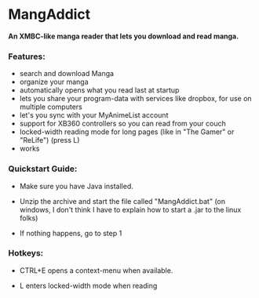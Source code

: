 # MangAddict
**An XMBC-like manga reader that lets you download and read manga.**

### Features:

- search and download Manga
- organize your manga
- automatically opens what you read last at startup
- lets you share your program-data with services like dropbox, for use on multiple computers
- let's you sync with your MyAnimeList account
- support for XB360 controllers so you can read from your couch
- locked-width reading mode for long pages (like in "The Gamer" or "ReLife") (press L)
- works 


### Quickstart Guide:

- Make sure you have Java installed.

- Unzip the archive and start the file called "MangAddict.bat" (on windows, I don't think I have to explain how to start a .jar to the linux folks)

- If nothing happens, go to step 1


### Hotkeys:

- CTRL+E opens a context-menu when available.

- L enters locked-width mode when reading
